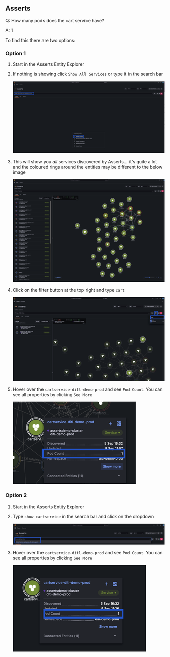 ## Asserts
Q: How many pods does the cart service have?

A: 1

To find this there are two options:

### Option 1
1. Start in the Asserts Entity Explorer
1. If nothing is showing click `Show All Services` or type it in the search bar

    ![workload](/images/breakout_2/1.3-asserts-1.png)

1. This will show you *all* services discovered by Asserts... it's quite a lot and the coloured rings around the entities may be different to the below image

    ![allentities](/images/breakout_2/1.3-asserts-2.png)

1. Click on the filter button at the top right and type `cart`

    ![allentities](/images/breakout_2/1.3-asserts-3.png)

1. Hover over the `cartservice-ditl-demo-prod` and see `Pod Count`. You can see all properties by clicking `See More`

    ![allentities](/images/breakout_2/1.3-asserts-4.png)

### Option 2
1. Start in the Asserts Entity Explorer
1. Type `show cartservice` in the search bar and click on the dropdown

    ![workload](/images/breakout_2/1.3-asserts-5.png)

1. Hover over the `cartservice-ditl-demo-prod` and see `Pod Count`. You can see all properties by clicking `See More`

    ![allentities](/images/breakout_2/1.3-asserts-6.png)
